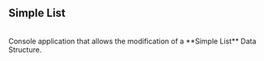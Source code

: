 ## Simple List
<br/>
Console application that allows the modification of a **Simple List** Data Structure.
